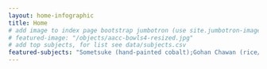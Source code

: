 ```yaml
---
layout: home-infographic
title: Home
# add image to index page bootstrap jumbotron (use site.jumbotron-image instead)
# featured-image: "/objects/aacc-bowls4-resized.jpg"
# add top subjects, for list see data/subjects.csv
featured-subjects: "Sometsuke (hand-painted cobalt);Gohan Chawan (rice/soup bowl);Sometsuke Doban (transferprint cobalt);Sho Chiku Bai (three friends)"
---
```


